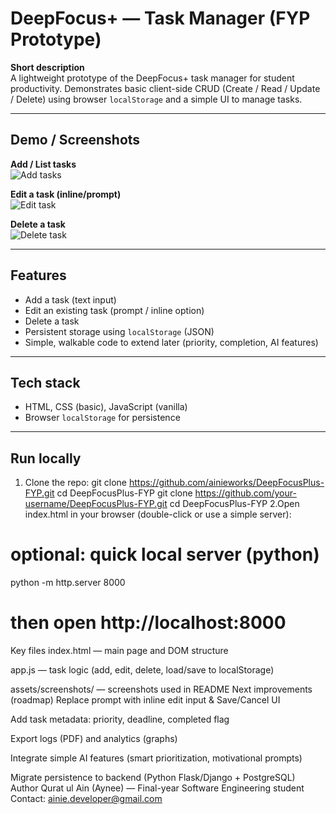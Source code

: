 # DeepFocus+ — Task Manager (FYP Prototype)

**Short description**  
A lightweight prototype of the DeepFocus+ task manager for student productivity. Demonstrates basic client-side CRUD (Create / Read / Update / Delete) using browser `localStorage` and a simple UI to manage tasks.

---

## Demo / Screenshots

**Add / List tasks**  
![Add tasks](/01-ui-add.png)

**Edit a task (inline/prompt)**  
![Edit task](02-ui-edit.png)

**Delete a task**  
![Delete task](03-ui-delete.png)



---

## Features
- Add a task (text input)
- Edit an existing task (prompt / inline option)
- Delete a task
- Persistent storage using `localStorage` (JSON)
- Simple, walkable code to extend later (priority, completion, AI features)

---

## Tech stack
- HTML, CSS (basic), JavaScript (vanilla)
- Browser `localStorage` for persistence

---

## Run locally
1. Clone the repo:
git clone https://github.com/ainieworks/DeepFocusPlus-FYP.git
cd DeepFocusPlus-FYP
git clone https://github.com/your-username/DeepFocusPlus-FYP.git
cd DeepFocusPlus-FYP
2.Open index.html in your browser (double-click or use a simple server):
# optional: quick local server (python)
python -m http.server 8000
# then open http://localhost:8000
Key files
index.html — main page and DOM structure

app.js — task logic (add, edit, delete, load/save to localStorage)

assets/screenshots/ — screenshots used in README
Next improvements (roadmap)
Replace prompt with inline edit input & Save/Cancel UI

Add task metadata: priority, deadline, completed flag

Export logs (PDF) and analytics (graphs)

Integrate simple AI features (smart prioritization, motivational prompts)

Migrate persistence to backend (Python Flask/Django + PostgreSQL)
Author
Qurat ul Ain (Aynee) — Final-year Software Engineering student
Contact: ainie.developer@gmail.com
